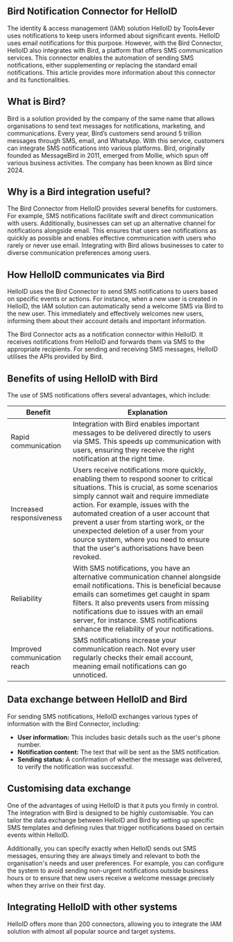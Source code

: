 ## Bird Notification Connector for HelloID

The identity & access management (IAM) solution HelloID by Tools4ever uses notifications to keep users informed about significant events. HelloID uses email notifications for this purpose. However, with the Bird Connector, HelloID also integrates with Bird, a platform that offers SMS communication services. This connector enables the automation of sending SMS notifications, either supplementing or replacing the standard email notifications. This article provides more information about this connector and its functionalities.

## What is Bird?

Bird is a solution provided by the company of the same name that allows organisations to send text messages for notifications, marketing, and communications. Every year, Bird’s customers send around 5 trillion messages through SMS, email, and WhatsApp. With this service, customers can integrate SMS notifications into various platforms. Bird, originally founded as MessageBird in 2011, emerged from Mollie, which spun off various business activities. The company has been known as Bird since 2024.

## Why is a Bird integration useful?

The Bird Connector from HelloID provides several benefits for customers. For example, SMS notifications facilitate swift and direct communication with users. Additionally, businesses can set up an alternative channel for notifications alongside email. This ensures that users see notifications as quickly as possible and enables effective communication with users who rarely or never use email. Integrating with Bird allows businesses to cater to diverse communication preferences among users.

## How HelloID communicates via Bird

HelloID uses the Bird Connector to send SMS notifications to users based on specific events or actions. For instance, when a new user is created in HelloID, the IAM solution can automatically send a welcome SMS via Bird to the new user. This immediately and effectively welcomes new users, informing them about their account details and important information.

The Bird Connector acts as a notification connector within HelloID. It receives notifications from HelloID and forwards them via SMS to the appropriate recipients. For sending and receiving SMS messages, HelloID utilises the APIs provided by Bird.

## Benefits of using HelloID with Bird

The use of SMS notifications offers several advantages, which include:

| Benefit | Explanation |
| ------------------- | ------------------- | 
| Rapid communication |	Integration with Bird enables important messages to be delivered directly to users via SMS. This speeds up communication with users, ensuring they receive the right notification at the right time. |
| Increased responsiveness |	Users receive notifications more quickly, enabling them to respond sooner to critical situations. This is crucial, as some scenarios simply cannot wait and require immediate action. For example, issues with the automated creation of a user account that prevent a user from starting work, or the unexpected deletion of a user from your source system, where you need to ensure that the user's authorisations have been revoked.|
|Reliability |	With SMS notifications, you have an alternative communication channel alongside email notifications. This is beneficial because emails can sometimes get caught in spam filters. It also prevents users from missing notifications due to issues with an email server, for instance. SMS notifications enhance the reliability of your notifications.| 
| Improved communication reach |	SMS notifications increase your communication reach. Not every user regularly checks their email account, meaning email notifications can go unnoticed. | 


## Data exchange between HelloID and Bird

For sending SMS notifications, HelloID exchanges various types of information with the Bird Connector, including:

* **User information:** This includes basic details such as the user's phone number.
* **Notification content:** The text that will be sent as the SMS notification.
*	**Sending status:** A confirmation of whether the message was delivered, to verify the notification was successful.

## Customising data exchange

One of the advantages of using HelloID is that it puts you firmly in control. The integration with Bird is designed to be highly customisable. You can tailor the data exchange between HelloID and Bird by setting up specific SMS templates and defining rules that trigger notifications based on certain events within HelloID.

Additionally, you can specify exactly when HelloID sends out SMS messages, ensuring they are always timely and relevant to both the organisation's needs and user preferences. For example, you can configure the system to avoid sending non-urgent notifications outside business hours or to ensure that new users receive a welcome message precisely when they arrive on their first day.

## Integrating HelloID with other systems

HelloID offers more than 200 connectors, allowing you to integrate the IAM solution with almost all popular source and target systems.
